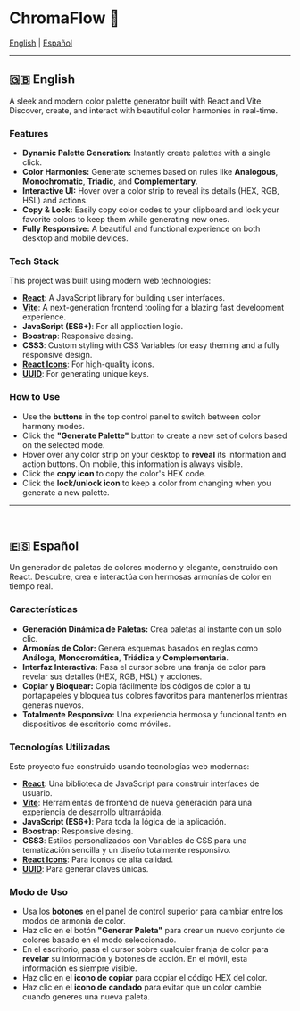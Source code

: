 # ChromaFlow 🎨

[English](#english) | [Español](#español)

---

<a name="english"></a>

## 🇬🇧 English

A sleek and modern color palette generator built with React and Vite. Discover, create, and interact with beautiful color harmonies in real-time.



### Features

*   **Dynamic Palette Generation:** Instantly create palettes with a single click.
*   **Color Harmonies:** Generate schemes based on rules like **Analogous**, **Monochromatic**, **Triadic**, and **Complementary**.
*   **Interactive UI:** Hover over a color strip to reveal its details (HEX, RGB, HSL) and actions.
*   **Copy & Lock:** Easily copy color codes to your clipboard and lock your favorite colors to keep them while generating new ones.
*   **Fully Responsive:** A beautiful and functional experience on both desktop and mobile devices.

### Tech Stack

This project was built using modern web technologies:

*   **[React](https://reactjs.org/)**: A JavaScript library for building user interfaces.
*   **[Vite](https://vitejs.dev/)**: A next-generation frontend tooling for a blazing fast development experience.
*   **JavaScript (ES6+)**: For all application logic.
*   **Boostrap**: Responsive desing.
*   **CSS3**: Custom styling with CSS Variables for easy theming and a fully responsive design.
*   **[React Icons](https://react-icons.github.io/react-icons/)**: For high-quality icons.
*   **[UUID](https://github.com/uuidjs/uuid)**: For generating unique keys.

### How to Use

*   Use the **buttons** in the top control panel to switch between color harmony modes.
*   Click the **"Generate Palette"** button to create a new set of colors based on the selected mode.
*   Hover over any color strip on your desktop to **reveal** its information and action buttons. On mobile, this information is always visible.
*   Click the **copy icon** to copy the color's HEX code.
*   Click the **lock/unlock icon** to keep a color from changing when you generate a new palette.

---
<br>

<a name="español"></a>

## 🇪🇸 Español

Un generador de paletas de colores moderno y elegante, construido con React. Descubre, crea e interactúa con hermosas armonías de color en tiempo real.



### Características

*   **Generación Dinámica de Paletas:** Crea paletas al instante con un solo clic.
*   **Armonías de Color:** Genera esquemas basados en reglas como **Análoga**, **Monocromática**, **Triádica** y **Complementaria**.
*   **Interfaz Interactiva:** Pasa el cursor sobre una franja de color para revelar sus detalles (HEX, RGB, HSL) y acciones.
*   **Copiar y Bloquear:** Copia fácilmente los códigos de color a tu portapapeles y bloquea tus colores favoritos para mantenerlos mientras generas nuevos.
*   **Totalmente Responsivo:** Una experiencia hermosa y funcional tanto en dispositivos de escritorio como móviles.

### Tecnologías Utilizadas

Este proyecto fue construido usando tecnologías web modernas:

*   **[React](https://reactjs.org/)**: Una biblioteca de JavaScript para construir interfaces de usuario.
*   **[Vite](https://vitejs.dev/)**: Herramientas de frontend de nueva generación para una experiencia de desarrollo ultrarrápida.
*   **JavaScript (ES6+)**: Para toda la lógica de la aplicación.
*   **Boostrap**: Responsive desing.
*   **CSS3**: Estilos personalizados con Variables de CSS para una tematización sencilla y un diseño totalmente responsivo.
*   **[React Icons](https://react-icons.github.io/react-icons/)**: Para iconos de alta calidad.
*   **[UUID](https://github.com/uuidjs/uuid)**: Para generar claves únicas.

### Modo de Uso

*   Usa los **botones** en el panel de control superior para cambiar entre los modos de armonía de color.
*   Haz clic en el botón **"Generar Paleta"** para crear un nuevo conjunto de colores basado en el modo seleccionado.
*   En el escritorio, pasa el cursor sobre cualquier franja de color para **revelar** su información y botones de acción. En el móvil, esta información es siempre visible.
*   Haz clic en el **icono de copiar** para copiar el código HEX del color.
*   Haz clic en el **icono de candado** para evitar que un color cambie cuando generes una nueva paleta.